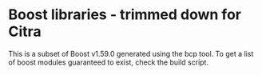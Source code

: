 Boost libraries - trimmed down for Citra
========================================

This is a subset of Boost v1.59.0 generated using the bcp tool. To get a list of boost modules guaranteed to exist, check the build script.
